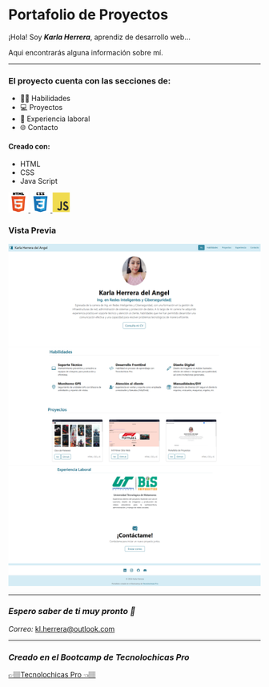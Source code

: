 # Portafolio de Proyectos

¡Hola! Soy ***Karla Herrera***, aprendiz de desarrollo web...  

Aqui encontrarás alguna información sobre mí.
___
### El proyecto cuenta con las secciones de:
- 🙌🏽 Habilidades 
- 💻 Proyectos 
- 💼 Experiencia laboral 
- 🌐 Contacto 

#### Creado con:
- HTML
- CSS
- Java Script

<a href="https://www.w3.org/html/" target="_blank"> <img src="https://raw.githubusercontent.com/devicons/devicon/master/icons/html5/html5-original-wordmark.svg" alt="html5" width="40" height="40"/> </a>
<a href="https://www.w3schools.com/css/" target="_blank"> <img src="https://raw.githubusercontent.com/devicons/devicon/master/icons/css3/css3-original-wordmark.svg" alt="css3" width="40" height="40"/> </a>
<a href="https://developer.mozilla.org/en-US/docs/Web/JavaScript" target="_blank"> <img src="https://raw.githubusercontent.com/devicons/devicon/master/icons/javascript/javascript-original.svg" alt="javascript" width="35" height="40"/> </a>

### Vista Previa
![Proyecto](assets/capturaportafolio.PNG)
![Proyecto](assets/capturaportafolio2.PNG)
![Proyecto](assets/capturaportafolio3.PNG)

___
### *Espero saber de ti muy pronto 👀*
*Correo:*
[kl.herrera@outlook.com](mailto:kl.herrera@outlook.com)
___
### *Creado en el Bootcamp de Tecnolochicas Pro*
[👉🏽Tecnolochicas Pro 👈🏽](https://tecnolochicas.mx/)
